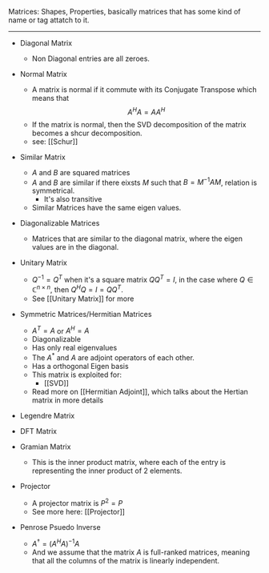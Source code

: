 Matrices: Shapes, Properties, basically matrices that has some kind of name or tag attatch to it. 

---
* Diagonal Matrix
	* Non Diagonal entries are all zeroes.
* Normal Matrix
	* A matrix is normal if it commute with its Conjugate Transpose which means that $$A^HA = AA^H$$
	* If the matrix is normal, then the SVD decomposition of the matrix becomes a shcur decomposition. 
	* see: [[Schur]]
* Similar Matrix
	* $A$ and $B$ are squared matrices
	* $A$ and $B$ are similar if there eixsts $M$ such that $B = M^{-1}AM$, relation is symmetrical. 
		* It's also transitive
	* Similar Matrices have the same eigen values.

* Diagonalizable Matrices
	* Matrices that are similar to the diagonal matrix, where the eigen values are in the diagonal. 

* Unitary Matrix
	* $Q^{-1} = Q^T$ when it's a square matrix $QQ^T = I$, in the case where $Q\in \mathbb{C}^{n\times n}$, then $Q^HQ = I = QQ^T$.
	* See [[Unitary Matrix]] for more

* Symmetric Matrices/Hermitian Matrices
	* $A^T = A$ or $A^H = A$
	* Diagonalizable
	* Has only real eigenvalues
	* The $A^*$ and $A$ are adjoint operators of each other. 
	* Has a orthogonal Eigen basis
	* This matrix is exploited for: 
		* [[SVD]]
	* Read more on [[Hermitian Adjoint]], which talks about the Hertian matrix in more details 
* Legendre Matrix
* DFT Matrix
* Gramian Matrix 
	* This is the inner product matrix, where each of the entry is representing the inner product of 2 elements. 
* Projector
	* A projector matrix is $P^2 = P$
	*  See more here: [[Projector]]

* Penrose Psuedo Inverse 
	* $A^\dagger = (A^HA)^{-1}A$
	* And we assume that the matrix $A$ is full-ranked matrices, meaning that all the columns of the matrix is linearly independent. 
			